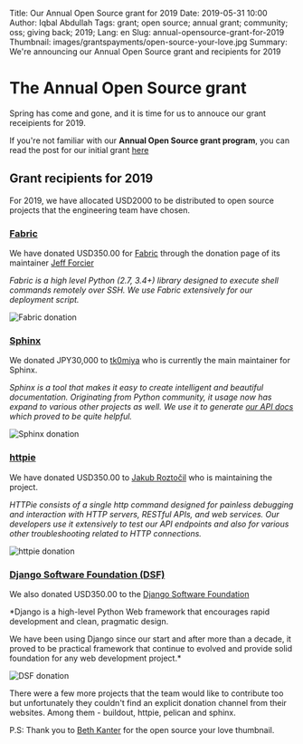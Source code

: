 Title: Our Annual Open Source grant for 2019
Date: 2019-05-31 10:00
Author: Iqbal Abdullah
Tags: grant; open source; annual grant; community; oss; giving back; 2019;
Lang: en
Slug: annual-opensource-grant-for-2019
Thumbnail: images/grantspayments/open-source-your-love.jpg
Summary: We're announcing our Annual Open Source grant and recipients for 2019

# The Annual Open Source grant

Spring has come and gone, and it is time for us to annouce our grant receipients
for 2019.

If you're not familiar with our **Annual Open Source grant program**, you can read
the post for our initial grant [here]({filename}/Community/annual-opensource-grant-2018-en.md)

## Grant recipients for 2019

For 2019, we have allocated USD2000 to be distributed to open source projects
that the engineering team have chosen.

### [Fabric](https://github.com/fabric/fabric)

We have donated USD350.00 for [Fabric](https://github.com/fabric/fabric) through the donation page of its
maintainer [Jeff Forcier](http://bitprophet.org/projects/#giving-back)

*Fabric is a high level Python (2.7, 3.4+) library designed to execute shell commands remotely over SSH.
We use Fabric extensively for our deployment script.*

![Fabric donation]({filename}/images/grantspayments/2019-payment-fabric.png)

### [Sphinx](http://www.sphinx-doc.org/en/master/)

We donated JPY30,000 to [tk0miya](https://gist.github.com/tk0miya/de06a9239502543aea916c925eb1e3c6) who
is currently the main maintainer for Sphinx.

*Sphinx is a tool that makes it easy to create intelligent and beautiful documentation.
Originating from Python community, it usage now has expand to various other projects as well.
We use it to generate [our API docs](https://docs.xoxzo.com/en/) which proved to be quite helpful.*

![Sphinx donation]({filename}/images/grantspayments/2019-sphinx.png)

### [httpie](https://httpie.org/)

We have donated USD350.00 to [Jakub Roztočil](https://www.paypal.me/roztocil)
who is maintaining the project. 

*HTTPie consists of a single http command designed for painless debugging and interaction with
HTTP servers, RESTful APIs, and web services.
Our developers use it extensively to test our API endpoints and also for various other troubleshooting
related to HTTP connections.*

![httpie donation]({filename}/images/grantspayments/2019-payment-httpie.png)


### [Django Software Foundation (DSF)](https://www.djangoproject.com/foundation/)

We also donated USD350.00 to the [Django Software Foundation](https://www.djangoproject.com/fundraising/)

*Django is a high-level Python Web framework that encourages rapid development and clean, pragmatic design.

We have been using Django since our start and after more than a decade, it proved to be practical
framework that continue to evolved and provide solid foundation for any web development project.*

![DSF donation]({filename}/images/grantspayments/2019-dsf-payment-proof-01.png)


There were a few more projects that the team would like to contribute too but unfortunately
they couldn't find an explicit donation channel from their websites. Among them - buildout, httpie,
pelican and sphinx.

P.S: Thank you to [Beth Kanter](https://www.flickr.com/photos/cambodia4kidsorg/2265381560/in/photolist-4sbF1L-ar78tZ-SNGH5k-ar79ug-7GLMMJ-7auyvr-ar9ZuW-ar7icH-7EbFm8-77iC2j-oZNUt1-YoqUGr-7auzAZ-77iLXu-ara183-4vbuEU-pKkoXm-77eCxx-2WUBnD-ar9VGm-7TT3jY-by7HPM-6ymtsa-7ayps3-77ePoH-874G8Z-4VguA1-6G4JuU-77eAQF-ar7dxc-EDyr4-77iKd5-8yZZmV-rDGuZy-77iLM5-bbBEV8-e3okg3-DLbcqc-77ezLa-69ykkm-7aysgQ-72ePxc-ar7dt4-XZTS3m-e6eDqU-bbBC66-bbBCjr-RYrLD2-e693vi-9ULwL) for the open source your love thumbnail.
